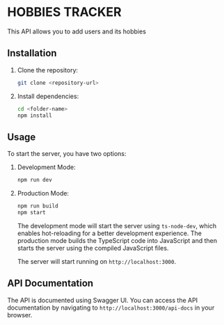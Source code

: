 # HOBBIES TRACKER

This API allows you to add users and its hobbies


## Installation

1. Clone the repository:
    ```bash
    git clone <repository-url>
    ```

2. Install dependencies:
    ```bash
    cd <folder-name>
    npm install
    ```

## Usage

To start the server, you have two options:

1. Development Mode:
    ```bash
    npm run dev
    ```

2. Production Mode:
    ```bash
    npm run build
    npm start
    ```

   The development mode will start the server using `ts-node-dev`, which enables hot-reloading for a better development experience. The production mode builds the TypeScript code into JavaScript and then starts the server using the compiled JavaScript files.

   The server will start running on `http://localhost:3000`.

## API Documentation

The API is documented using Swagger UI. You can access the API documentation by navigating to `http://localhost:3000/api-docs` in your browser.